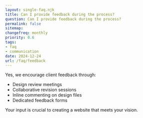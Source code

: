 ```yaml
---
layout: single-faq.njk
title: Can I provide feedback during the process?
question: Can I provide feedback during the process?
permalink: false
sitemap:
changefreq: monthly
priority: 0.6
tags:
- faq
- communication
date: 2024-12-24
url: /faq/feedback
---
```


Yes, we encourage client feedback through:

- Design review meetings
- Collaborative revision sessions
- Inline commenting on design files
- Dedicated feedback forms

Your input is crucial to creating a website that meets your vision.